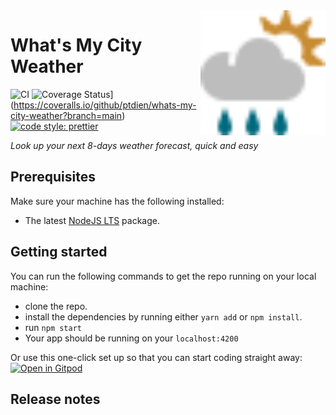 <img src="public/logo.svg" height="200px" align="right"/>

# What's My City Weather
![CI](https://github.com/ptdien/whats-my-city-weather/workflows/CI/badge.svg) ![Coverage Status](https://coveralls.io/repos/github/ptdien/whats-my-city-weather/badge.svg?branch=main)](https://coveralls.io/github/ptdien/whats-my-city-weather?branch=main) [![code style: prettier](https://img.shields.io/badge/code_style-prettier-ff69b4.svg)](https://github.com/prettier/prettier)

_Look up your next 8-days weather forecast, quick and easy_

## Prerequisites

Make sure your machine has the following installed:

- The latest [NodeJS LTS](https://nodejs.org/en/) package.

## Getting started

You can run the following commands to get the repo running on your local machine:

- clone the repo.
- install the dependencies by running either `yarn add` or `npm install`.
- run `npm start`
- Your app should be running on your `localhost:4200`


Or use this one-click set up so that you can start coding straight away:
[![Open in Gitpod](https://gitpod.io/button/open-in-gitpod.svg)](https://gitpod.io/from-referrer/)

## Release notes


